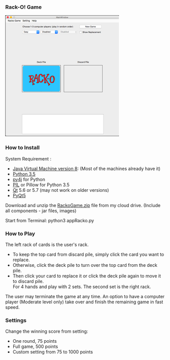 ### Rack-O! Game
![Racko Game - start up screen](../screenshots/startup.png)  

### How to Install
System Requirement :  
* [Java Virtual Machine version 8]: (Most of the machines already have it)  
* [Python 3.5]
* [py4j] for Python
* [PIL] or Pillow for Python 3.5
* [Qt] 5.6 or 5.7 (may not work on older versions)
* [PyQt5]

Download and unzip the [RackoGame.zip] file from my cloud drive.  (Include all components - jar files, images)   

Start from Terminal: python3 appRacko.py

### How to Play  
The left rack of cards is the user's rack.  
* To keep the top card from discard pile, simply click the card you want to replace.  
* Otherwise, click the deck pile to turn over the top card from the deck pile.  
* Then click your card to replace it or click the deck pile again to move it to discard pile.  
For 4 hands and play with 2 sets.  The second set is the right rack.

The user may terminate the game at any time.  An option to have a computer player (Moderate level only) take over and finish the remaining game in fast speed.

### Settings
Change the winning score from setting: 
* One round, 75 points
* Full game, 500 points
* Custom setting from 75 to 1000 points

[Java Virtual Machine version 8]: http://www.oracle.com/technetwork/java/javase/downloads/jre8-downloads-2133155.html
[Python 3.5]: https://www.python.org/downloads/
[py4j]: https://www.py4j.org/install.html
[PIL]: https://wp.stolaf.edu/it/installing-pil-pillow-cimage-on-windows-and-mac/
[Qt]: https://www.qt.io
[PyQt5]: http://pyqt.sourceforge.net/Docs/PyQt5/installation.html
[RackoGame.zip]: https://my.pcloud.com/publink/show?code=XZ8RTNZfWAIlkUpFXYS6uGVmr4azXJ014Pk
